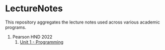 # LectureNotes

This repository aggregates the lecture notes used across various academic programs.

1. Pearson HND 2022
	1. [Unit 1 - Programming](PearsonHND/2022/Unit1_Programming/README.md)
